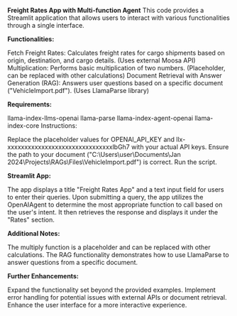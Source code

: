 **Freight Rates App with Multi-function Agent**
This code provides a Streamlit application that allows users to interact with various functionalities through a single interface.

**Functionalities:**

Fetch Freight Rates: Calculates freight rates for cargo shipments based on origin, destination, and cargo details. (Uses external Moosa API)
Multiplication: Performs basic multiplication of two numbers. (Placeholder, can be replaced with other calculations)
Document Retrieval with Answer Generation (RAG): Answers user questions based on a specific document ("VehicleImport.pdf"). (Uses LlamaParse library)

**Requirements:**

llama-index-llms-openai
llama-parse
llama-index-agent-openai
llama-index-core
Instructions:

Replace the placeholder values for OPENAI_API_KEY and llx-xxxxxxxxxxxxxxxxxxxxxxxxxxxxxxxlbGh7 with your actual API keys.
Ensure the path to your document ("C:\Users\user\Documents\Jan 2024\Projects\RAGs\Files\VehicleImport.pdf") is correct.
Run the script.

**Streamlit App:**

The app displays a title "Freight Rates App" and a text input field for users to enter their queries. Upon submitting a query, the app utilizes the OpenAIAgent to determine the most appropriate function to call based on the user's intent. It then retrieves the response and displays it under the "Rates" section.

**Additional Notes:**

The multiply function is a placeholder and can be replaced with other calculations.
The RAG functionality demonstrates how to use LlamaParse to answer questions from a specific document.

**Further Enhancements:**

Expand the functionality set beyond the provided examples.
Implement error handling for potential issues with external APIs or document retrieval.
Enhance the user interface for a more interactive experience.
